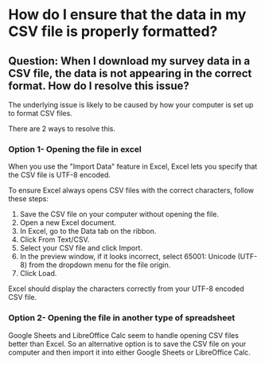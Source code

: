 # How do I ensure that the data in my CSV file is properly formatted?

## Question:  When I download my survey data in a CSV file, the data is not appearing in the correct format.  How do I resolve this issue?

The underlying issue is likely to be caused by how your computer is set up to format CSV files. &#x20;

There are 2 ways to resolve this.

### Option 1-  Opening the file in excel

When you use the "Import Data" feature in Excel, Excel lets you specify that the CSV file is UTF-8 encoded.

To ensure Excel always opens CSV files with the correct characters, follow these steps:

1. Save the CSV file on your computer without opening the file.
2. Open a new Excel document.
3. In Excel, go to the Data tab on the ribbon.
4. Click From Text/CSV.
5. Select your CSV file and click Import.
6. In the preview window, if it looks incorrect, select 65001: Unicode (UTF-8) from the dropdown menu for the file origin.
7. Click Load.

Excel should display the characters correctly from your UTF-8 encoded CSV file.

### Option 2- Opening the file in another type of spreadsheet

Google Sheets and LibreOffice Calc seem to handle opening CSV files better than Excel.  So an alternative option is to save the CSV file on your computer and then import it into either Google Sheets or LibreOffice Calc.
